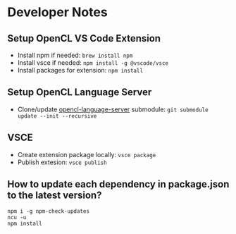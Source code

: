 # Developer Notes

## Setup OpenCL VS Code Extension

* Install npm if needed: `brew install npm`
* Install vsce if needed: `npm install -g @vscode/vsce`
* Install packages for extension: `npm install`

## Setup OpenCL Language Server

* Clone/update [opencl-language-server](https://github.com/Galarius/opencl-language-server) submodule: `git submodule update --init --recursive`

## VSCE 

* Create extension package locally: `vsce package`
* Publish extesion: `vsce publish`

## How to update each dependency in package.json to the latest version?

```
npm i -g npm-check-updates
ncu -u
npm install
```
